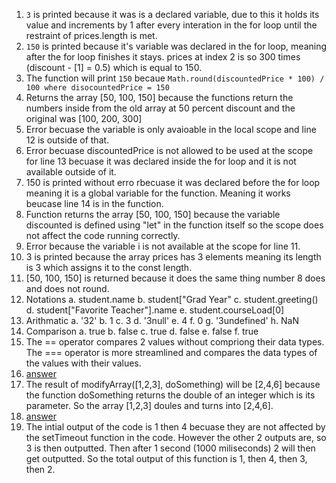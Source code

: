 1. ``` 3 ``` is printed because it was is a declared variable, due to this it holds its value and increments by 1 after every interation in the for loop until the restraint of prices.length is met.
2. ``` 150 ``` is printed because it's variable was declared in the for loop, meaning after the for loop finishes it stays. prices at index 2 is so 300 times (discount - [1] = 0.5) which is equal to 150.
3. The function will print ``` 150 ``` becaue ``` Math.round(discountedPrice * 100) / 100 where disocountedPrice = 150 ```
4. Returns the array [50, 100, 150] because the functions return the numbers inside from the old array at 50 percent discount and the original was [100, 200, 300]
5. Error becuase the variable is only avaioable in the local scope and line 12 is outside of that.
6. Error becuase discountedPrice is not allowed to be used at the scope for line 13 becuase it was declared inside the for loop and it is not available outside of it.
7. 150 is printed without erro rbecuase it was declared before the for loop meaning it is a global variable for the function. Meaning it works beucase line 14 is in the function.
8. Function returns the array [50, 100, 150] because the variable discounted is defined using "let" in the function itself so the scope does not affect the code running correctly.
9. Error because the variable i is not available at the scope for line 11.
10. 3 is printed because the array prices has 3 elements meaning its length is 3 which assigns it to the const length.
11. [50, 100, 150] is returned because it does the same thing number 8 does and does not round.
12. Notations
    a. student.name
    b. student["Grad Year"
    c. student.greeting()
    d. student["Favorite Teacher"].name
    e. student.courseLoad[0]
13. Arithmatic
    a. '32'
    b. 1
    c. 3
    d. '3null'
    e. 4
    f. 0
    g. '3undefined'
    h. NaN
14. Comparison
  a. true
  b. false
  c. true
  d. false
  e. false
  f. true
15. The == operator compares 2 values without compriong their data types. The === operator is more streamlined and compares the data types of the values with their values.
16. [answer](https://github.com/samhormozian1/sp24-cse110-lab4/blob/main/expose/javascript/part2-question16.js)
17. The result of modifyArray([1,2,3], doSomething) will be [2,4,6] because the function doSomething returns the double of an integer which is its parameter. So the array [1,2,3] doules and turns into [2,4,6].
18. [answer](https://github.com/samhormozian1/sp24-cse110-lab4/blob/main/expose/javascript/part2-question18.js)
19. The intial output of the code is 1 then 4 becuase they are not affected by the setTimeout function in the code. However the other 2 outputs are, so 3 is then outputted. Then after 1 second (1000 miliseconds) 2 will then get outputted. So the total output of this function is 1, then 4, then 3, then 2.
